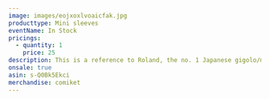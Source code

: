 ```yaml
---
image: images/eojxoxlvoaicfak.jpg
producttype: Mini sleeves
eventName: In Stock
pricings:
  - quantity: 1
    price: 25
description: This is a reference to Roland, the no. 1 Japanese gigolo/male prostitute
onsale: true
asin: s-Q0Bk5Ekci
merchandise: comiket
---
```

